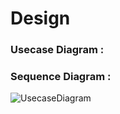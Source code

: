 # Design


### Usecase Diagram :

### Sequence Diagram :
![UsecaseDiagram](https://github.com/arc-arnob/LnT_Mini_Project/blob/main/2_Design/Usecasehdl.jpg)
